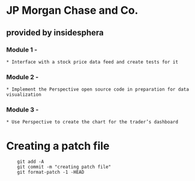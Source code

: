 # JP Morgan Chase and Co.
## provided by insidesphera

### Module 1 - 
	* Interface with a stock price data feed and create tests for it 
### Module 2 -
	* Implement the Perspective open source code in preparation for data visualization 

### Module 3 -
	* Use Perspective to create the chart for the trader’s dashboard 
# Creating a patch file

``` 
	git add -A
	git commit -m "creating patch file"
	git format-patch -1 -HEAD
```
